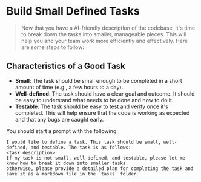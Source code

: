 # Build Small Defined Tasks
 
>  Now that you have a AI-friendly description of the codebase, it's time to break down the tasks into smaller, manageable pieces. This will help you and your team work more efficiently and effectively. Here are some steps to follow:

## Characteristics of a Good Task
- **Small**: The task should be small enough to be completed in a short amount of time (e.g., a few hours to a day).
- **Well-defined**: The task should have a clear goal and outcome. It should be easy to understand what needs to be done and how to do it.
- **Testable**: The task should be easy to test and verify once it's completed. This will help ensure that the code is working as expected and that any bugs are caught early.

You should start a prompt with the following:
```prompt
I would like to define a task. This task should be small, well-defined, and testable. The task is as follows:
<task description>
If my task is not small, well-defined, and testable, please let me know how to break it down into smaller tasks.
otherwise, please provide a detailed plan for completing the task and save it as a markdown file in the `tasks` folder.  
```
 